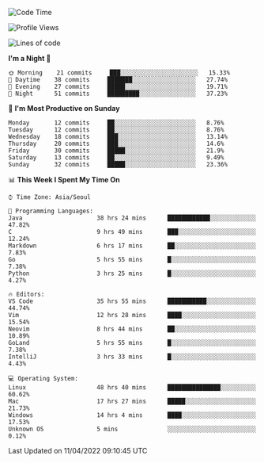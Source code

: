 <!--START_SECTION:waka-->
![Code Time](http://img.shields.io/badge/Code%20Time-94%20hrs%2019%20mins-blue)

![Profile Views](http://img.shields.io/badge/Profile%20Views-32-blue)

![Lines of code](https://img.shields.io/badge/From%20Hello%20World%20I%27ve%20Written-1%20Million%20lines%20of%20code-blue)

**I'm a Night 🦉** 

```text
🌞 Morning    21 commits     ███░░░░░░░░░░░░░░░░░░░░░░   15.33% 
🌆 Daytime    38 commits     ███████░░░░░░░░░░░░░░░░░░   27.74% 
🌃 Evening    27 commits     █████░░░░░░░░░░░░░░░░░░░░   19.71% 
🌙 Night      51 commits     █████████░░░░░░░░░░░░░░░░   37.23%

```
📅 **I'm Most Productive on Sunday** 

```text
Monday       12 commits     ██░░░░░░░░░░░░░░░░░░░░░░░   8.76% 
Tuesday      12 commits     ██░░░░░░░░░░░░░░░░░░░░░░░   8.76% 
Wednesday    18 commits     ███░░░░░░░░░░░░░░░░░░░░░░   13.14% 
Thursday     20 commits     ███░░░░░░░░░░░░░░░░░░░░░░   14.6% 
Friday       30 commits     █████░░░░░░░░░░░░░░░░░░░░   21.9% 
Saturday     13 commits     ██░░░░░░░░░░░░░░░░░░░░░░░   9.49% 
Sunday       32 commits     █████░░░░░░░░░░░░░░░░░░░░   23.36%

```


📊 **This Week I Spent My Time On** 

```text
⌚︎ Time Zone: Asia/Seoul

💬 Programming Languages: 
Java                     38 hrs 24 mins      ████████████░░░░░░░░░░░░░   47.82% 
C                        9 hrs 49 mins       ███░░░░░░░░░░░░░░░░░░░░░░   12.24% 
Markdown                 6 hrs 17 mins       ██░░░░░░░░░░░░░░░░░░░░░░░   7.83% 
Go                       5 hrs 55 mins       █░░░░░░░░░░░░░░░░░░░░░░░░   7.38% 
Python                   3 hrs 25 mins       █░░░░░░░░░░░░░░░░░░░░░░░░   4.27%

🔥 Editors: 
VS Code                  35 hrs 55 mins      ███████████░░░░░░░░░░░░░░   44.74% 
Vim                      12 hrs 28 mins      ████░░░░░░░░░░░░░░░░░░░░░   15.54% 
Neovim                   8 hrs 44 mins       ██░░░░░░░░░░░░░░░░░░░░░░░   10.89% 
GoLand                   5 hrs 55 mins       █░░░░░░░░░░░░░░░░░░░░░░░░   7.38% 
IntelliJ                 3 hrs 33 mins       █░░░░░░░░░░░░░░░░░░░░░░░░   4.43%

💻 Operating System: 
Linux                    48 hrs 40 mins      ███████████████░░░░░░░░░░   60.62% 
Mac                      17 hrs 27 mins      █████░░░░░░░░░░░░░░░░░░░░   21.73% 
Windows                  14 hrs 4 mins       ████░░░░░░░░░░░░░░░░░░░░░   17.53% 
Unknown OS               5 mins              ░░░░░░░░░░░░░░░░░░░░░░░░░   0.12%

```


 Last Updated on 11/04/2022 09:10:45 UTC
<!--END_SECTION:waka-->
